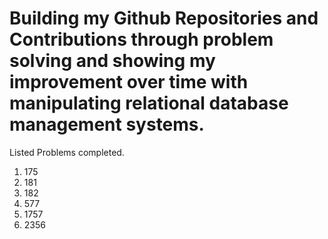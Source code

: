 # Building my Github Repositories and Contributions through problem solving and showing my improvement over time with manipulating relational database management systems.
Listed Problems completed. 
  1. 175
  2. 181
  3. 182
  4. 577
  5. 1757
  6. 2356
